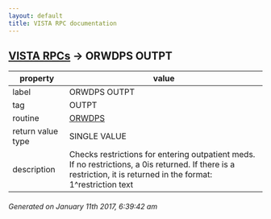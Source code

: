 ```yaml
---
layout: default
title: VISTA RPC documentation
---
```




## [VISTA RPCs](TableOfContent.md) &#8594; ORWDPS OUTPT 

 property | value 
--- | --- 
 label | ORWDPS OUTPT
 tag | OUTPT
 routine | [ORWDPS](http://code.osehra.org/dox/Routine_ORWDPS_source.html)
 return value type | SINGLE VALUE
 description | Checks restrictions for entering outpatient meds.  If no restrictions, a 0is returned.  If there is a restriction, it is returned in the format:     1^restriction text




 ###### Generated on January 11th 2017, 6:39:42 am